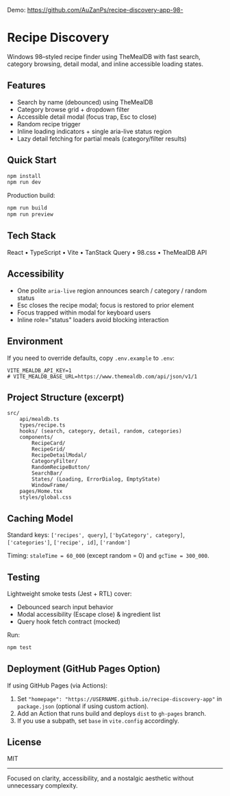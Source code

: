 Demo: https://github.com/AuZanPs/recipe-discovery-app-98-

# Recipe Discovery

Windows 98–styled recipe finder using TheMealDB with fast search, category browsing, detail modal, and inline accessible loading states.

## Features

- Search by name (debounced) using TheMealDB
- Category browse grid + dropdown filter
- Accessible detail modal (focus trap, Esc to close)
- Random recipe trigger
- Inline loading indicators + single aria-live status region
- Lazy detail fetching for partial meals (category/filter results)

## Quick Start

```bash
npm install
npm run dev
```

Production build:
```bash
npm run build
npm run preview
```

## Tech Stack

React • TypeScript • Vite • TanStack Query • 98.css • TheMealDB API

## Accessibility

- One polite `aria-live` region announces search / category / random status
- Esc closes the recipe modal; focus is restored to prior element
- Focus trapped within modal for keyboard users
- Inline role="status" loaders avoid blocking interaction

## Environment

If you need to override defaults, copy `.env.example` to `.env`:

```
VITE_MEALDB_API_KEY=1
# VITE_MEALDB_BASE_URL=https://www.themealdb.com/api/json/v1/1
```

## Project Structure (excerpt)

```
src/
	api/mealdb.ts
	types/recipe.ts
	hooks/ (search, category, detail, random, categories)
	components/
		RecipeCard/
		RecipeGrid/
		RecipeDetailModal/
		CategoryFilter/
		RandomRecipeButton/
		SearchBar/
		States/ (Loading, ErrorDialog, EmptyState)
		WindowFrame/
	pages/Home.tsx
	styles/global.css
```

## Caching Model

Standard keys: `['recipes', query]`, `['byCategory', category]`, `['categories']`, `['recipe', id]`, `['random']`

Timing: `staleTime = 60_000` (except random = 0) and `gcTime = 300_000`.

## Testing

Lightweight smoke tests (Jest + RTL) cover:
- Debounced search input behavior
- Modal accessibility (Escape close) & ingredient list
- Query hook fetch contract (mocked)

Run:
```bash
npm test
```

## Deployment (GitHub Pages Option)

If using GitHub Pages (via Actions):
1. Set `"homepage": "https://USERNAME.github.io/recipe-discovery-app"` in `package.json` (optional if using custom action).
2. Add an Action that runs build and deploys `dist` to `gh-pages` branch.
3. If you use a subpath, set `base` in `vite.config` accordingly.

## License

MIT

---

Focused on clarity, accessibility, and a nostalgic aesthetic without unnecessary complexity.
